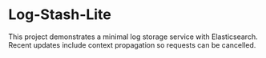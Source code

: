 # Log-Stash-Lite
This project demonstrates a minimal log storage service with Elasticsearch.
Recent updates include context propagation so requests can be cancelled.
